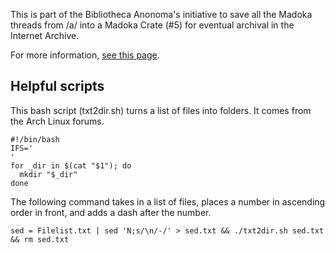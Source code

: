 This is part of the Bibliotheca Anonoma's initiative to save all the Madoka threads from /a/ into a Madoka Crate (#5) for eventual archival in the Internet Archive.

For more information, [see this page](http://wiki.puella-magi.net/Madoka_Crate).

## Helpful scripts

This bash script (txt2dir.sh) turns a list of files into folders. It comes from the Arch Linux forums.

    #!/bin/bash
    IFS='
    '
    for _dir in $(cat "$1"); do
      mkdir "$_dir"
    done

The following command takes in a list of files, places a number in ascending order in front, and adds a dash after the number.

    sed = Filelist.txt | sed 'N;s/\n/-/' > sed.txt && ./txt2dir.sh sed.txt && rm sed.txt 